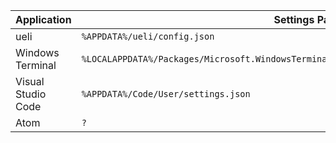 
| Application | Settings Path |
| --- | --- |
| ueli | `%APPDATA%/ueli/config.json` |
| Windows Terminal | `%LOCALAPPDATA%/Packages/Microsoft.WindowsTerminal_8wekyb3d8bbwe/LocalState/settings.json` |
| Visual Studio Code | `%APPDATA%/Code/User/settings.json` |
| Atom | `?` |
